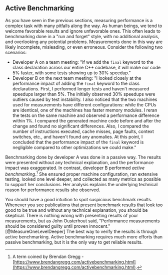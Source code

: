 ## Active Benchmarking

As you have seen in the previous sections, measuring performance is a complex task with many pitfalls along the way. As human beings, we tend to welcome favorable results and ignore unfavorable ones. This often leads to benchmarking done in a "run and forget" style, with no additional analysis, and overlooking any potential problems. Measurements done in this way are likely incomplete, misleading, or even erroneous. Consider the following two scenarios:

* Developer A on a team meeting: "If we add the `final` keyword to the class declaration across our entire C++ codebase, it will make our code 5% faster, with some tests showing up to 30% speedup."
* Developer B on the next team meeting: "I looked closely at the performance impact of adding the `final` keyword to the class declarations. First, I performed longer tests and haven't measured speedups larger than 5%. The initially observed 30% speedups were outliers caused by test instability. I also noticed that the two machines used for measurements have different configurations: while the CPUs are identical, one of the machines has faster memory modules. I reran the tests on the same machine and observed a performance difference within 1%. I compared the generated machine code before and after the change and found no significant differences. Also, I compared the number of instructions executed, cache misses, page faults, context switches, etc., and haven't found any anomalies. At this point, I concluded that the performance impact of the `final` keyword is negligible compared to other optimizations we could make."

Benchmarking done by developer A was done in a passive way. The results were presented without any technical explanation, and the performance impact was exaggerated. In contrast, developer B performed *active benchmarking*.[^1] She ensured proper machine configuration, ran extensive testing, looked one level deeper, and collected as many metrics as possible to support her conclusions. Her analysis explains the underlying technical reason for performance results she observed.

You should have a good intuition to spot suspicious benchmark results. Whenever you see publications that present benchmark results that look too good to be true and without any technical explanation, you should be skeptical. There is nothing wrong with presenting results of your measurements, but as John Ousterhout said, "Performance measurements should be considered guilty until proven innocent." [@MeasureOneLevelDeeper] The best way to verify the results is through active benchmarking. Active benchmarking requires much more efforts than passive benchmarking, but it is the only way to get reliable results.

[^1]: A term coined by Brendan Gregg - [https://www.brendangregg.com/activebenchmarking.html](https://www.brendangregg.com/activebenchmarking.html).